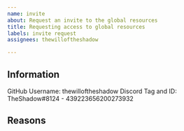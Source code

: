 ```yaml
---
name: invite
about: Request an invite to the global resources
title: Requesting access to global resources
labels: invite request
assignees: thewilloftheshadow

---
```


<!-- Please do not leave anything blank! 
Replace the values here with your own unique values -->

## Information
GitHub Username: thewilloftheshadow
Discord Tag and ID: TheShadow#8124 - 439223656200273932

## Reasons
<!-- Replace this line with a reason why you should have access to the global resources -->
